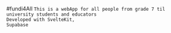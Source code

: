 #fundi4All
<code>This is a webApp for all people from grade 7 til university students and educators
<br/>Developed with SvelteKit, Supabase</code>
